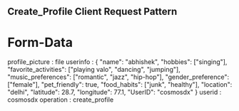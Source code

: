 ## Create_Profile Client Request Pattern 
# Form-Data
profile_picture : file
userinfo : {
  "name": "abhishek",
  "hobbies": ["singing"],
  "favorite_activities": ["playing valo", "dancing", "jumping"],
  "music_preferences": ["romantic", "jazz", "hip-hop"],
  "gender_preference": ["female"],
  "pet_friendly": true,
  "food_habits": ["junk", "healthy"],
  "location": "delhi",
  "latitude": 28.7,
  "longitude": 77.1,
  "UserID": "cosmosdx"
}
userid  : cosmosdx
operation : create_profile
